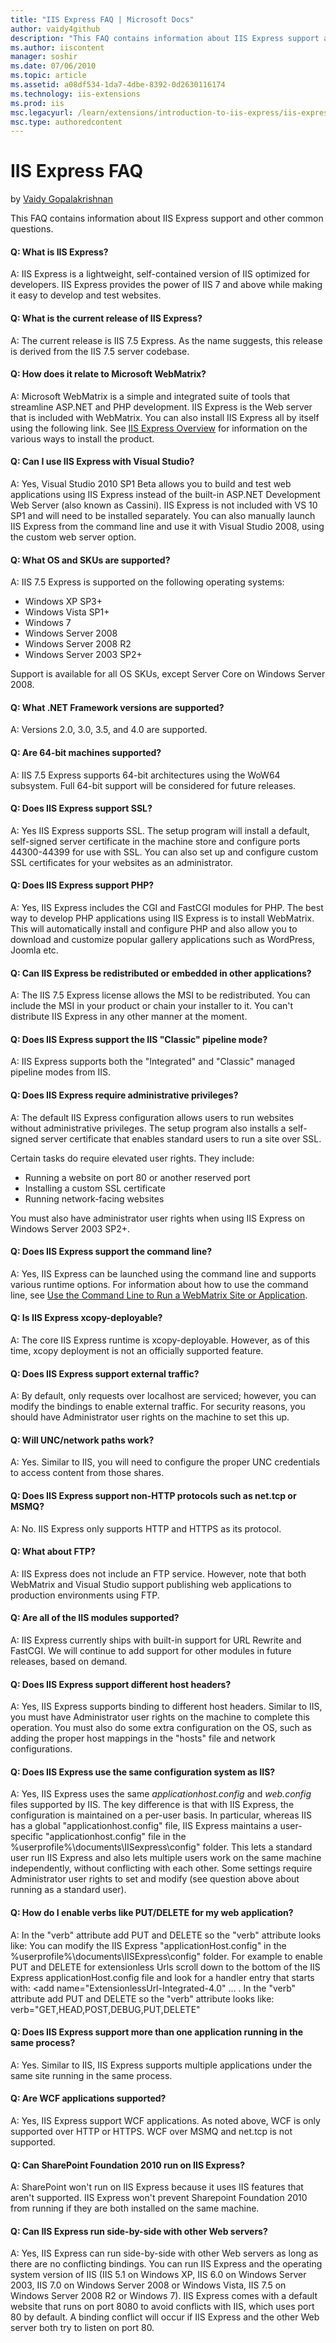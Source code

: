 ```yaml
---
title: "IIS Express FAQ | Microsoft Docs"
author: vaidy4github
description: "This FAQ contains information about IIS Express support and other common questions. Q: What is IIS Express? A: IIS Express is a lightweight, self-contained v..."
ms.author: iiscontent
manager: soshir
ms.date: 07/06/2010
ms.topic: article
ms.assetid: a08df534-1da7-4dbe-8392-0d2630116174
ms.technology: iis-extensions
ms.prod: iis
msc.legacyurl: /learn/extensions/introduction-to-iis-express/iis-express-faq
msc.type: authoredcontent
---
```

IIS Express FAQ
====================
by [Vaidy Gopalakrishnan](https://github.com/vaidy4github)

This FAQ contains information about IIS Express support and other common questions.

#### Q: What is IIS Express?

A: IIS Express is a lightweight, self-contained version of IIS optimized for developers. IIS Express provides the power of IIS 7 and above while making it easy to develop and test websites.


#### Q: What is the current release of IIS Express?

A: The current release is IIS 7.5 Express. As the name suggests, this release is derived from the IIS 7.5 server codebase.

#### Q: How does it relate to Microsoft WebMatrix?

A: Microsoft WebMatrix is a simple and integrated suite of tools that streamline ASP.NET and PHP development. IIS Express is the Web server that is included with WebMatrix. You can also install IIS Express all by itself using the following link. See [IIS Express Overview](iis-express-overview.md "IIS Express Overview") for information on the various ways to install the product.

#### Q: Can I use IIS Express with Visual Studio?

A: Yes, Visual Studio 2010 SP1 Beta allows you to build and test web applications using IIS Express instead of the built-in ASP.NET Development Web Server (also known as Cassini). IIS Express is not included with VS 10 SP1 and will need to be installed separately. You can also manually launch IIS Express from the command line and use it with Visual Studio 2008, using the custom web server option.

#### Q: What OS and SKUs are supported?

A: IIS 7.5 Express is supported on the following operating systems:

- Windows XP SP3+
- Windows Vista SP1+
- Windows 7
- Windows Server 2008
- Windows Server 2008 R2
- Windows Server 2003 SP2+

Support is available for all OS SKUs, except Server Core on Windows Server 2008.

#### Q: What .NET Framework versions are supported?

A: Versions 2.0, 3.0, 3.5, and 4.0 are supported.

#### Q: Are 64-bit machines supported?

A: IIS 7.5 Express supports 64-bit architectures using the WoW64 subsystem. Full 64-bit support will be considered for future releases.

#### Q: Does IIS Express support SSL?

A: Yes IIS Express supports SSL. The setup program will install a default, self-signed server certificate in the machine store and configure ports 44300-44399 for use with SSL. You can also set up and configure custom SSL certificates for your websites as an administrator.

#### Q: Does IIS Express support PHP?

A: Yes, IIS Express includes the CGI and FastCGI modules for PHP. The best way to develop PHP applications using IIS Express is to install WebMatrix. This will automatically install and configure PHP and also allow you to download and customize popular gallery applications such as WordPress, Joomla etc.

#### Q: Can IIS Express be redistributed or embedded in other applications?

A: The IIS 7.5 Express license allows the MSI to be redistributed. You can include the MSI in your product or chain your installer to it. You can't distribute IIS Express in any other manner at the moment.

#### Q: Does IIS Express support the IIS "Classic" pipeline mode?

A: IIS Express supports both the "Integrated" and "Classic" managed pipeline modes from IIS.

#### Q: Does IIS Express require administrative privileges?

A: The default IIS Express configuration allows users to run websites without administrative privileges. The setup program also installs a self-signed server certificate that enables standard users to run a site over SSL.

Certain tasks do require elevated user rights. They include:

- Running a website on port 80 or another reserved port
- Installing a custom SSL certificate
- Running network-facing websites

You must also have administrator user rights when using IIS Express on Windows Server 2003 SP2+.

#### Q: Does IIS Express support the command line?

A: Yes, IIS Express can be launched using the command line and supports various runtime options. For information about how to use the command line, see [Use the Command Line to Run a WebMatrix Site or Application](https://go.microsoft.com/fwlink/?LinkId=195514 "Use the Command Line to Run a WebMatrix Site or Application").

#### Q: Is IIS Express xcopy-deployable?

A: The core IIS Express runtime is xcopy-deployable. However, as of this time, xcopy deployment is not an officially supported feature.

#### Q: Does IIS Express support external traffic?

A: By default, only requests over localhost are serviced; however, you can modify the bindings to enable external traffic. For security reasons, you should have Administrator user rights on the machine to set this up.

#### Q: Will UNC/network paths work?

A: Yes. Similar to IIS, you will need to configure the proper UNC credentials to access content from those shares.

#### Q: Does IIS Express support non-HTTP protocols such as net.tcp or MSMQ?

A: No. IIS Express only supports HTTP and HTTPS as its protocol.

#### Q: What about FTP?

A: IIS Express does not include an FTP service. However, note that both WebMatrix and Visual Studio support publishing web applications to production environments using FTP.

#### Q: Are all of the IIS modules supported?

A: IIS Express currently ships with built-in support for URL Rewrite and FastCGI. We will continue to add support for other modules in future releases, based on demand.

#### Q: Does IIS Express support different host headers?

A: Yes, IIS Express supports binding to different host headers. Similar to IIS, you must have Administrator user rights on the machine to complete this operation. You must also do some extra configuration on the OS, such as adding the proper host mappings in the "hosts" file and network configurations.

#### Q: Does IIS Express use the same configuration system as IIS?

A: Yes, IIS Express uses the same *applicationhost.config* and *web.config* files supported by IIS. The key difference is that with IIS Express, the configuration is maintained on a per-user basis. In particular, whereas IIS has a global "applicationhost.config" file, IIS Express maintains a user-specific "applicationhost.config" file in the %userprofile%\documents\IISexpress\config" folder. This lets a standard user run IIS Express and also lets multiple users work on the same machine independently, without conflicting with each other. Some settings require Administrator user rights to set and modify (see question above about running as a standard user).

#### Q: How do I enable verbs like PUT/DELETE for my web application?

A: In the "verb" attribute add PUT and DELETE so the "verb" attribute looks like: You can modify the IIS Express "applicationHost.config" in the %userprofile%\documents\IISExpress\config" folder. For example to enable PUT and DELETE for extensionless Urls scroll down to the bottom of the IIS Express applicationHost.config file and look for a handler entry that starts with: &lt;add name="ExtensionlessUrl-Integrated-4.0" ... . In the "verb" attribute add PUT and DELETE so the "verb" attribute looks like: verb="GET,HEAD,POST,DEBUG,PUT,DELETE"

#### Q: Does IIS Express support more than one application running in the same process?

A: Yes. Similar to IIS, IIS Express supports multiple applications under the same site running in the same process.

#### Q: Are WCF applications supported?

A: Yes, IIS Express support WCF applications. As noted above, WCF is only supported over HTTP or HTTPS. WCF over MSMQ and net.tcp is not supported.

#### Q: Can SharePoint Foundation 2010 run on IIS Express?

A: SharePoint won't run on IIS Express because it uses IIS features that aren't supported. IIS Express won't prevent Sharepoint Foundation 2010 from running if they are both installed on the same machine.

#### Q: Can IIS Express run side-by-side with other Web servers?

A: Yes, IIS Express can run side-by-side with other Web servers as long as there are no conflicting bindings. You can run IIS Express and the operating system version of IIS (IIS 5.1 on Windows XP, IIS 6.0 on Windows Server 2003, IIS 7.0 on Windows Server 2008 or Windows Vista, IIS 7.5 on Windows Server 2008 R2 or Windows 7). IIS Express comes with a default website that runs on port 8080 to avoid conflicts with IIS, which uses port 80 by default. A binding conflict will occur if IIS Express and the other Web server both try to listen on port 80.
